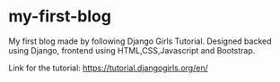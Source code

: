 # my-first-blog
My first blog made by following Django Girls Tutorial. Designed backed using Django, frontend using HTML,CSS,Javascript and Bootstrap.

Link for the tutorial: https://tutorial.djangogirls.org/en/
